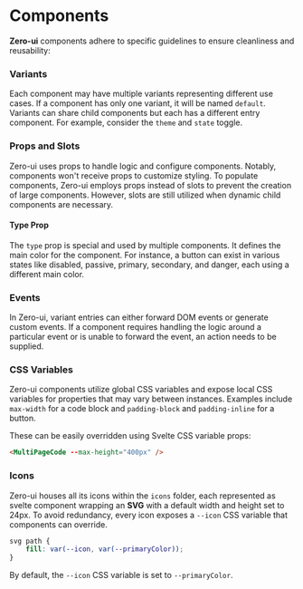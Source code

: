 # Components

**Zero-ui** components adhere to specific guidelines to ensure cleanliness and reusability:

### Variants

Each component may have multiple variants representing different use cases. If a component has only one variant, it will be named `default`. Variants can share child components but each has a different entry component. For example, consider the `theme` and `state` toggle.

### Props and Slots

Zero-ui uses props to handle logic and configure components. Notably, components won't receive props to customize styling. To populate components, Zero-ui employs props instead of slots to prevent the creation of large components. However, slots are still utilized when dynamic child components are necessary.

#### Type Prop

The `type` prop is special and used by multiple components. It defines the main color for the component. For instance, a button can exist in various states like disabled, passive, primary, secondary, and danger, each using a different main color.

### Events

In Zero-ui, variant entries can either forward DOM events or generate custom events. If a component requires handling the logic around a particular event or is unable to forward the event, an action needs to be supplied.

### CSS Variables

Zero-ui components utilize global CSS variables and expose local CSS variables for properties that may vary between instances. Examples include `max-width` for a code block and `padding-block` and `padding-inline` for a button.

These can be easily overridden using Svelte CSS variable props:

```html
<MultiPageCode --max-height="400px" />
```

### Icons

Zero-ui houses all its icons within the `icons` folder, each represented as svelte component wrapping an **SVG** with a default width and height set to 24px. To avoid redundancy, every icon exposes a `--icon` CSS variable that components can override.

```css
svg path {
	fill: var(--icon, var(--primaryColor));
}
```

By default, the `--icon` CSS variable is set to `--primaryColor`.
